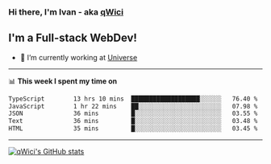 ### Hi there, I'm Ivan - aka [qWici][website]

## I'm a Full-stack WebDev!
- 🔭 I’m currently working at [Universe][universe]

---

📊 **This week I spent my time on**
<!--START_SECTION:waka-->

```txt
TypeScript        13 hrs 10 mins  ███████████████████░░░░░░   76.40 %
JavaScript        1 hr 22 mins    ██░░░░░░░░░░░░░░░░░░░░░░░   07.98 %
JSON              36 mins         █░░░░░░░░░░░░░░░░░░░░░░░░   03.55 %
Text              36 mins         █░░░░░░░░░░░░░░░░░░░░░░░░   03.48 %
HTML              35 mins         █░░░░░░░░░░░░░░░░░░░░░░░░   03.45 %
```

<!--END_SECTION:waka-->

---

[![qWici's GitHub stats](https://github-readme-stats.vercel.app/api?username=qWici)](https://github.com/qWici/github-readme-stats)

[website]: https://devkucher.com
[twitter]: https://twitter.com/KucherDev
[linkedin]: https://www.linkedin.com/in/ivankucher
[universe]: https://universeapps.limited
